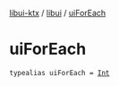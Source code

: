 [libui-ktx](../index.md) / [libui](index.md) / [uiForEach](./ui-for-each.md)

# uiForEach

`typealias uiForEach = `[`Int`](https://kotlinlang.org/api/latest/jvm/stdlib/kotlin/-int/index.html)